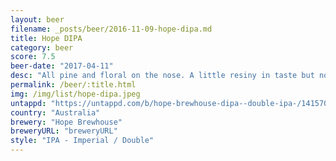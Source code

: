 ```yaml
---
layout: beer
filename: _posts/beer/2016-11-09-hope-dipa.md
title: Hope DIPA
category: beer
score: 7.5
beer-date: "2017-04-11"
desc: "All pine and floral on the nose. A little resiny in taste but not to the point where it overbalances the other flavours. Definitely a hop forward bitter DIPA"
permalink: /beer/:title.html
img: /img/list/hope-dipa.jpeg
untappd: "https://untappd.com/b/hope-brewhouse-dipa--double-ipa-/1415701"
country: "Australia"
brewery: "Hope Brewhouse"
breweryURL: "breweryURL"
style: "IPA - Imperial / Double"
---
```


